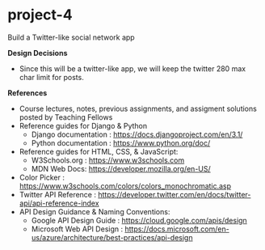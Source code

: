# project-4
Build a Twitter-like social network app

**Design Decisions**
- Since this will be a twitter-like app, we will keep the twitter 280 max char limit for posts.

**References**
* Course lectures, notes, previous assignments, and assigment solutions posted by Teaching Fellows
* Reference guides for Django & Python
  - Django documentation : https://docs.djangoproject.com/en/3.1/ 
  - Python documentation : https://www.python.org/doc/
* Reference guides for HTML, CSS, & JavaScript: 
  - W3Schools.org : https://www.w3schools.com
  - MDN Web Docs: https://developer.mozilla.org/en-US/
* Color Picker : https://www.w3schools.com/colors/colors_monochromatic.asp
* Twitter API Reference : https://developer.twitter.com/en/docs/twitter-api/api-reference-index
* API Design Guidance & Naming Conventions:
  - Google API Design Guide : https://cloud.google.com/apis/design
  - Microsoft Web API Design : https://docs.microsoft.com/en-us/azure/architecture/best-practices/api-design


